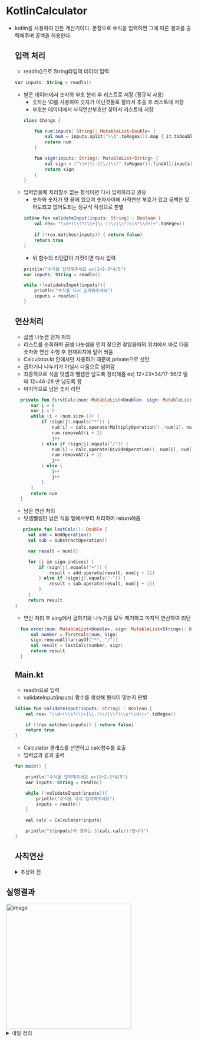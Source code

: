 # KotlinCalculator
- kotlin을 사용하여 만든 계산기이다. 문장으로 수식을 입력하면 그에 따른 결과를 출력해주며 공백을 허용한다.

  ## 입력 처리
  - readln()으로 String타입의 데이터 입력
  ```kotlin
  var inputs: String = readln()
  ```
  - 받은 데이터에서 숫자와 부호 분리 후 리스트로 저장 (정규식 사용)
    - 숫자는 \D를 사용하여 숫자가 아닌것들로 잘라서 추출 후 리스트에 저장
    - 부호는 데이터에서 사칙연산부호만 찾아서 리스트에 저장
    ```kotlin
    class Changs {
    
        fun num(inputs: String): MutableList<Double> {
            val num = inputs.split("\\D".toRegex()).map { it.toDoubleOrNull() }.filterNotNull().toMutableList()
            return num
        }
    
        fun sign(inputs: String): MutableList<String> {
            val sign = ("\\+|\\-|\\/|\\*".toRegex()).findAll(inputs).map { it.value }.toMutableList()
            return sign
        }
    }
    ```
  - 입력받을때 처리할수 없는 형식이면 다시 입력하라고 권유
    - 숫자와 숫자가 양 끝에 있으며 숫자사이에 사칙연산 부호가 있고 공백은 있어도되고 없어도되는 정규식 작성으로 판별
    ```kotlin
    inline fun validateInput(inputs: String) : Boolean {
        val rex= "\\d+(\\s*(\\+|\\-|\\/|\\*)\\s*\\d+)+".toRegex()
     
        if (!rex.matches(inputs)) { return false}
        return true
    }
    ```
    - 위 함수의 리턴값이 거짓이면 다시 입력
    ```kotlin
    println("수식을 입력해주세요 ex)1+2-3*4/5")
    var inputs: String = readln()
  
    while (!validateInput(inputs)){
        println("수식을 다시 입력해주세요")
        inputs = readln()
    }
    ```


  ## 연산처리
  - 곱셈 나눗셈 먼저 처리
  - 리스트를 순회하며 곱셈 나눗셈을 먼저 찾으면 찾았을때의 위치에서 바로 다음 숫자와 연산 수행 후 현재위치에 덮어 씌움
  - Calculator.kt 안에서만 사용하기 때문에 private으로 선언
  - 곱하기나 나누기가 아닐시 다음으로 넘어감
  - 최종적으로 식을 덧셈과 뺄셈만 남도록 정리해줌 ex) 12+23*34/17-56/2 일때 12+46-28 만 남도록 함
  - 마지막으로 남은 숫자 리턴
  ```kotlin
    private fun firstCalc(num: MutableList<Double>, sign: MutableList<String>): MutableList<Double> {
        var i = 0
        var j = 0
        while (i < (num.size-1)) {
            if (sign[j].equals("*")) {
                num[i] = calc.operate(MultiplyOperation(), num[i], num[i + 1])
                num.removeAt(i + 1)
                j++
            } else if (sign[j].equals("/")) {
                num[i] = calc.operate(DivideOperation(), num[i], num[i + 1])
                num.removeAt(i + 1)
                j++
            } else {
                i++
                j++
            }
        }
        return num
    }
  ```
  - 남은 연산 처리
  - 덧셈뺄셈만 남은 식을 엪에서부터 처리하여 return해줌
  ```kotlin
     private fun lastCalc(): Double {
       val add = AddOperation()
       val sub = SubstractOperation()

       var result = num[0]

       for (j in sign.indices) {
           if (sign[j].equals("+")) {
               result = add.operate(result, num[j + 1])
           } else if (sign[j].equals("-")) {
               result = sub.operate(result, num[j + 1])
           }
       }
       return result
  }
  ```
  - 연산 처리 후 sing에서 곱하기와 나누기를 모두 제거하고 마지막 연산하여 리턴
  ``` kotlin
    fun order(num: MutableList<Double>, sign: MutableList<String>): Double {
        val number = firstCalc(num, sign)
        sign.removeAll(arrayOf("*", "/"))
        val result = lastCalc(number, sign)
        return result
    }
  ```

  ## Main.kt
  - readln으로 입력
  - validateInput(inputs) 함수를 생성해 형식이 맞는지 판별
  ```kotlin
  inline fun validateInput(inputs: String) : Boolean {
      val rex= "\\d+(\\s*(\\+|\\-|\\/|\\*)\\s*\\d+)+".toRegex()
  
      if (!rex.matches(inputs)) { return false}
      return true
  }
  ```
  - Calculator 클래스를 선언하고 calc함수를 호출
  - 입력값과 결과 출력
  ```kotlin
  fun main() {
  
      println("수식을 입력해주세요 ex)1+2-3*4/5")
      var inputs: String = readln()
  
      while (!validateInput(inputs)){
          println("수식을 다시 입력해주세요")
          inputs = readln()
      }
  
      val calc = Calculator(inputs)
  
      println("${inputs}의 결과는 ${calc.calc()}입니다")
  }
  ```

  ## 사칙연산
  <details><summary>추상화 전</summary>

  ```kotlin
  class AddOperation {
      fun operate(num1: Double, num2: Double): Double {
          return num1+num2
      }
  }
  ```
  ```kotlin
  class SubstructorOperation {
      fun operate(num1: Double, num2: Double): Double {
          return num1-num2
      }
  }
  ```
  ```kotlin
  class MultiplyOperation {
      fun operate(num1: Double, num2: Double): Double {
          return num1*num2
      }
  }
  ```
  ```kotlin
  class DivideOperation {
      fun operate(num1: Double, num2: Double): Double {
          return num1/num2
      }
  }
  ```
</details> 

  ## 실행결과
  <img width="339" alt="image" src="https://github.com/taeaeaeae/KotlinCalculator/assets/46617216/0c668e89-f158-4ce1-8ddd-f68c88e9758f">


<details><summary>내일 정리</summary>
1. 우선 AbstractOperation.kt 를 생성하여 인터페이스를 만들어줬다.

 - 관리의 편의도를 위해 operator라는 패키지를 새로 생성
```kotlin
package operator
interface AbstractOperation {
    fun operate(num1: Double, num2:Double): Double
}
```

2. 상속받아 사칙연산 클래서 오버라이딩
```kotlin
package operator

class AddOperation : AbstractOperation {
    override fun operate(num1: Double, num2: Double): Double {
        return num1+num2
    }
}
```

3. Calculator 클래스에서 구현
```kotlin
class Calculator() {
    fun operate(operator: AbstractOperation, num1: Double, num2: Double): Double = operator.operate(num1,num2)
}
```

4. OrderCalculator.kt 추가

- 기존 Calculator에서 생성한 함수들 실행하여 Calculator는 연산만 시행함

+ firstCalc 수정
```kotlin
// 클래스에 배열을 만들어서 관리하지 않고 받아온 배열을 반환
// 대신 sign은 함수 실행할때 "*"와 "/"제거
private fun firstCalc(num: MutableList<Double>, sign: MutableList<String>): MutableList<Double> {
    var i = 0	//num의 인덱스
    var j = 0	//sign의 인덱스
    while (i < (num.size-1)) {
        if (sign[j].equals("*")) {
            num[i] = calc.operate(MultiplyOperation(), num[i], num[i + 1])
            num.removeAt(i + 1)	// 현재 인덱스 제거
            j++		//현재 인덱스를 제거하여 기존 sign이 사용되므로 sign의 인덱스 증가
        } else if (sign[j].equals("/")) {
            num[i] = calc.operate(DivideOperation(), num[i], num[i + 1])
            num.removeAt(i + 1)
            j++
        } else {
            i++		//곱셈이나 나눗셈이 아닐 때 다음으로 넘어감
            j++
        }
    }
    return num		// 곱셈 나눗셈 처리를 완료한 숫자리스트 반환
}
```



- lastCalculator는 추상화메소드 사용부분만 변경

-  order 함수 생성
```kotlin
fun order(num: MutableList<Double>, sign: MutableList<String>): Double {
    val number = firstCalc(num, sign)		// 곱셈나눗셈 먼저 연산하여 반환된 숫자리스트 저장
    sign.removeAll(arrayOf("*", "/"))		// 연산 완료한 "*","/" 모두 제거
    val result = lastCalc(number, sign)		// 남은 덧셈 뺄셈 진행 후 값 리턴
    return result
}
```

- 전체코드
```kotlin
class OrderCalculator() {

    val calc = Calculator()

    fun order(num: MutableList<Double>, sign: MutableList<String>): Double {
        val number = firstCalc(num, sign)
        sign.removeAll(arrayOf("*", "/"))
        val result = lastCalc(number, sign)
        return result
    }

    private fun firstCalc(num: MutableList<Double>, sign: MutableList<String>): MutableList<Double> {
        var i = 0
        var j = 0
        while (i < (num.size-1)) {
            if (sign[j].equals("*")) {
                num[i] = calc.operate(MultiplyOperation(), num[i], num[i + 1])
                num.removeAt(i + 1)
                j++
            } else if (sign[j].equals("/")) {
                num[i] = calc.operate(DivideOperation(), num[i], num[i + 1])
                num.removeAt(i + 1)
                j++
            } else {
                i++
                j++
            }
        }
        return num
    }

    private fun lastCalc(num: MutableList<Double>, sign: MutableList<String>): Double {

        var result = num[0]

        for (j in sign.indices) {
            if (sign[j].equals("+")) {
                result = calc.operate(AddOperation(), result, num[j + 1])
            } else if (sign[j].equals("-")) {
                result = calc.operate(SubstractOperation(), result, num[j + 1])
            }
        }
        return result
    }
}
```

5. Main.kt
```kotlin
fun main() {

    println("수식을 입력해주세요 ex)1+2-3*4/5")
    var inputs: String = readln()

    while (!validateInput(inputs)){
        println("수식을 다시 입력해주세요")
        inputs = readln()
    }

    val change = Changs()			// 원래 Calculator에서 했던 작업을 메인으로 가져옴
    val num = change.num(inputs)
    val sign = change.sign(inputs)
    val order = OrderCalculator()	

    // order.order(num,sign)		
    // 예전 코드처럼 input을 통째로 가지고다니는게 비효율적이라고 생각해서
    // firstCalc함수를 수정하여 num반환 후 sing 배열의 부호를 따로 삭제


    println("${inputs}의 결과는 ${order.order(num,sign)}입니다")
}
```
</detail>
